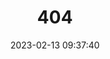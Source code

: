 ---
title: 404
date: 2023-02-13 09:37:40
type: "404"
layout: "404"
description: "Oops～，我崩溃了！找不到你想要的页面 :("
---